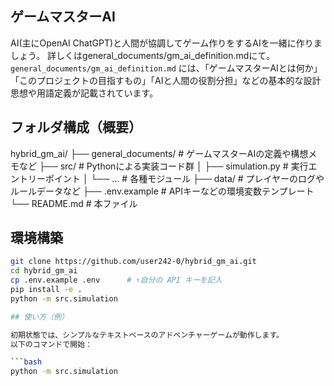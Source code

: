 ## ゲームマスターAI
AI(主にOpenAI ChatGPT)と人間が協調してゲーム作りをするAIを一緒に作りましょう。
詳しくはgeneral_documents/gm_ai_definition.mdにて。
`general_documents/gm_ai_definition.md` には、「ゲームマスターAIとは何か」「このプロジェクトの目指すもの」「AIと人間の役割分担」などの基本的な設計思想や用語定義が記載されています。


## フォルダ構成（概要）
hybrid_gm_ai/
├── general_documents/ # ゲームマスターAIの定義や構想メモなど
├── src/ # Pythonによる実装コード群
│ ├── simulation.py # 実行エントリーポイント
│ └── ... # 各種モジュール
├── data/ # プレイヤーのログやルールデータなど
├── .env.example # APIキーなどの環境変数テンプレート
└── README.md # 本ファイル

## 環境構築

```bash
git clone https://github.com/user242-0/hybrid_gm_ai.git
cd hybrid_gm_ai
cp .env.example .env      # ↑自分の API キーを記入
pip install -e .
python -m src.simulation

## 使い方（例）

初期状態では、シンプルなテキストベースのアドベンチャーゲームが動作します。
以下のコマンドで開始：

```bash
python -m src.simulation
